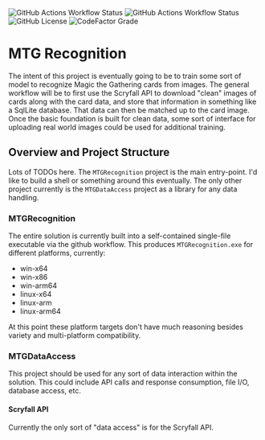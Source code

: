 <img alt="GitHub Actions Workflow Status" src="https://img.shields.io/github/actions/workflow/status/jav76/MTG-Recognition-Model/Build.yml?style=for-the-badge&label=CI%20Build&link=https%3A%2F%2Fgithub.com%2Fjav76%2FMTG-Recognition-Model%2Factions%2Fworkflows%2FBuild.yml">
<img alt="GitHub Actions Workflow Status" src="https://img.shields.io/github/actions/workflow/status/jav76/MTG-Recognition-Model/Publish.yml?style=for-the-badge&label=Release%20Build&link=https%3A%2F%2Fgithub.com%2Fjav76%2FMTG-Recognition-Model%2Factions%2Fworkflows%2FPublish.yml">


<img alt="GitHub License" src="https://img.shields.io/github/license/jav76/MTG-Recognition-Model?style=for-the-badge&link=https%3A%2F%2Fgithub.com%2Fjav76%2FMTG-Recognition-Model%2Fblob%2Fmain%2FLICENSE">
<img alt="CodeFactor Grade" src="https://img.shields.io/codefactor/grade/github/jav76/MTG-Recognition-Model?style=for-the-badge&link=https%3A%2F%2Fwww.codefactor.io%2Frepository%2Fgithub%2Fjav76%2Fmtg-recognition-model%2Fstats">


# MTG Recognition

The intent of this project is eventually going to be to train some sort of model to recognize Magic the Gathering cards from images. 
The general workflow will be to first use the Scryfall API to download "clean" images of cards along with the card data, and store that information in something like a SqlLite database. That data can then be matched up to the card image. 
Once the basic foundation is built for clean data, some sort of interface for uploading real world images could be used for additional training.


## Overview and Project Structure

Lots of TODOs here. The `MTGRecognition` project is the main entry-point. I'd like to build a shell or something around this eventually. The only other project currently is the `MTGDataAccess` project as a library for any data handling.

### MTGRecognition

The entire solution is currently built into a self-contained single-file executable via the github workflow. This produces `MTGRecognition.exe` for different platforms, currently:

- win-x64
- win-x86
- win-arm64
- linux-x64
- linux-arm
- linux-arm64

At this point these platform targets don't have much reasoning besides variety and multi-platform compatibility.

### MTGDataAccess

This project should be used for any sort of data interaction within the solution. This could include API calls and response consumption, file I/O, database access, etc.

#### Scryfall API

Currently the only sort of "data access" is for the Scryfall API.


